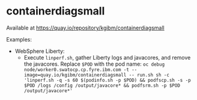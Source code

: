 # containerdiagsmall

Available at <https://quay.io/repository/kgibm/containerdiagsmall>

Examples:

* WebSphere Liberty:
    * Execute `linperf.sh`, gather Liberty logs and javacores, and remove the javacores. Replace `$POD` with the pod name:
      `oc debug node/worker0.swatocp.cp.fyre.ibm.com -t --image=quay.io/kgibm/containerdiagsmall -- run.sh sh -c 'linperf.sh -q -s 60 $(podinfo.sh -p $POD) && podfscp.sh -s -p $POD /logs /config /output/javacore* && podfsrm.sh -p $POD /output/javacore*'`
